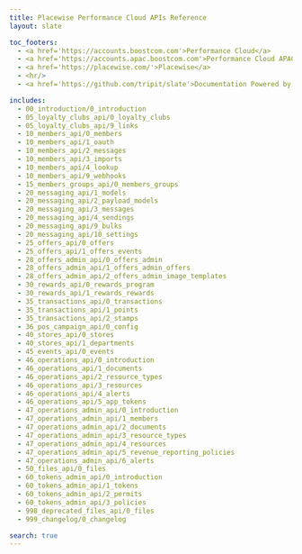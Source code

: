 ```yaml
---
title: Placewise Performance Cloud APIs Reference
layout: slate

toc_footers:
  - <a href='https://accounts.boostcom.com'>Performance Cloud</a>
  - <a href='https://accounts.apac.boostcom.com'>Performance Cloud APAC</a>
  - <a href='https://placewise.com/'>Placewise</a>
  - <hr/>
  - <a href='https://github.com/tripit/slate'>Documentation Powered by Slate</a>

includes:
  - 00_introduction/0_introduction
  - 05_loyalty_clubs_api/0_loyalty_clubs
  - 05_loyalty_clubs_api/9_links
  - 10_members_api/0_members
  - 10_members_api/1_oauth
  - 10_members_api/2_messages
  - 10_members_api/3_imports
  - 10_members_api/4_lookup
  - 10_members_api/9_webhooks
  - 15_members_groups_api/0_members_groups
  - 20_messaging_api/1_models
  - 20_messaging_api/2_payload_models
  - 20_messaging_api/3_messages
  - 20_messaging_api/4_sendings
  - 20_messaging_api/9_bulks
  - 20_messaging_api/10_settings
  - 25_offers_api/0_offers
  - 25_offers_api/1_offers_events
  - 28_offers_admin_api/0_offers_admin
  - 28_offers_admin_api/1_offers_admin_offers
  - 28_offers_admin_api/2_offers_admin_image_templates
  - 30_rewards_api/0_rewards_program
  - 30_rewards_api/1_rewards_rewards
  - 35_transactions_api/0_transactions
  - 35_transactions_api/1_points
  - 35_transactions_api/2_stamps
  - 36_pos_campaign_api/0_config
  - 40_stores_api/0_stores
  - 40_stores_api/1_departments
  - 45_events_api/0_events
  - 46_operations_api/0_introduction
  - 46_operations_api/1_documents
  - 46_operations_api/2_resource_types
  - 46_operations_api/3_resources
  - 46_operations_api/4_alerts
  - 46_operations_api/5_app_tokens
  - 47_operations_admin_api/0_introduction
  - 47_operations_admin_api/1_members
  - 47_operations_admin_api/2_documents
  - 47_operations_admin_api/3_resource_types
  - 47_operations_admin_api/4_resources
  - 47_operations_admin_api/5_revenue_reporting_policies
  - 47_operations_admin_api/6_alerts
  - 50_files_api/0_files
  - 60_tokens_admin_api/0_introduction
  - 60_tokens_admin_api/1_tokens
  - 60_tokens_admin_api/2_permits
  - 60_tokens_admin_api/3_policies
  - 998_deprecated_files_api/0_files
  - 999_changelog/0_changelog

search: true
---
```

